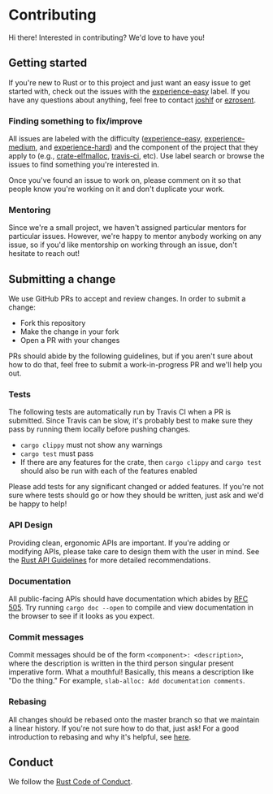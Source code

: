 Contributing
============

Hi there! Interested in contributing? We'd love to have you!

## Getting started

If you're new to Rust or to this project and just want an easy issue to get started with, check out the issues with the [experience-easy](https://github.com/ezrosent/allocators-rs/issues?q=is%3Aissue+is%3Aopen+label%3Aexperience-easy) label. If you have any questions about anything, feel free to contact [joshlf](https://github.com/joshlf) or [ezrosent](https://github.com/ezrosent).

### Finding something to fix/improve

All issues are labeled with the difficulty ([experience-easy](https://github.com/ezrosent/allocators-rs/issues?q=is%3Aissue+is%3Aopen+label%3Aexperience-easy), [experience-medium](https://github.com/ezrosent/allocators-rs/issues?utf8=%E2%9C%93&q=is%3Aissue%20is%3Aopen%20label%3Aexperience-medium%20), and [experience-hard](https://github.com/ezrosent/allocators-rs/issues?utf8=%E2%9C%93&q=is%3Aissue%20is%3Aopen%20label%3Aexperience-hard%20)) and the component of the project that they apply to (e.g., [crate-elfmalloc](https://github.com/ezrosent/allocators-rs/issues?q=is%3Aissue+is%3Aopen+label%3Acrate-elfmalloc), [travis-ci](https://github.com/ezrosent/allocators-rs/issues?utf8=%E2%9C%93&q=is%3Aissue%20is%3Aopen%20label%3Atravis-ci), etc). Use label search or browse the issues to find something you're interested in.

Once you've found an issue to work on, please comment on it so that people know you're working on it and don't duplicate your work.

### Mentoring

Since we're a small project, we haven't assigned particular mentors for particular issues. However, we're happy to mentor anybody working on any issue, so if you'd like mentorship on working through an issue, don't hesitate to reach out!

## Submitting a change

We use GitHub PRs to accept and review changes. In order to submit a change:
- Fork this repository
- Make the change in your fork
- Open a PR with your changes

PRs should abide by the following guidelines, but if you aren't sure about how to do that, feel free to submit a work-in-progress PR and we'll help you out.

### Tests
The following tests are automatically run by Travis CI when a PR is submitted. Since Travis can be slow, it's probably best to make sure they pass by running them locally before pushing changes.
- `cargo clippy` must not show any warnings
- `cargo test` must pass
- If there are any features for the crate, then `cargo clippy` and `cargo test` should also be run with each of the features enabled

Please add tests for any significant changed or added features. If you're not sure where tests should go or how they should be written, just ask and we'd be happy to help!

### API Design
Providing clean, ergonomic APIs are important. If you're adding or modifying APIs, please take care to design them with the user in mind. See the [Rust API Guidelines](https://rust-lang-nursery.github.io/api-guidelines/) for more detailed recommendations.

### Documentation
All public-facing APIs should have documentation which abides by [RFC 505](https://github.com/rust-lang/rfcs/blob/master/text/0505-api-comment-conventions.md). Try running `cargo doc --open` to compile and view documentation in the browser to see if it looks as you expect.

### Commit messages
Commit messages should be of the form `<component>: <description>`, where the description is written in the third person singular present imperative form. What a mouthful! Basically, this means a description like "Do the thing." For example, `slab-alloc: Add documentation comments`.

### Rebasing
All changes should be rebased onto the master branch so that we maintain a linear history. If you're not sure how to do that, just ask! For a good introduction to rebasing and why it's helpful, see [here](https://git-scm.com/book/en/v2/Git-Branching-Rebasing).

## Conduct

We follow the [Rust Code of Conduct](https://www.rust-lang.org/en-US/conduct.html).
